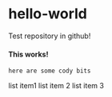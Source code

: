 # hello-world
Test repository in github!

#### This works!

`here are some cody bits`  
 
 
  list item1
  list item 2
  list item 3
